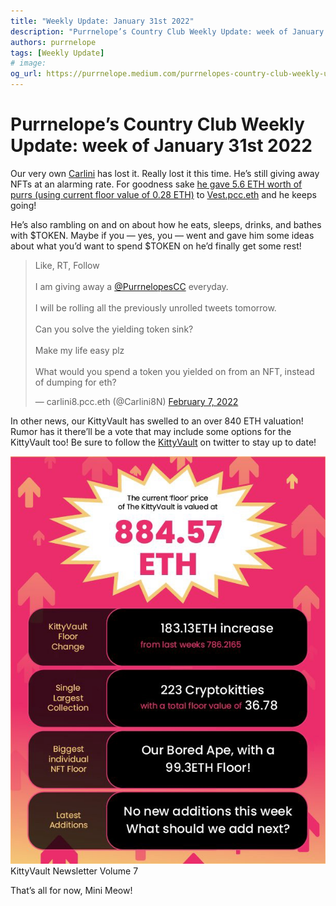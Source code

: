 ```yaml
---
title: "Weekly Update: January 31st 2022"
description: "Purrnelope’s Country Club Weekly Update: week of January 31st 2022"
authors: purrnelope
tags: [Weekly Update]
# image:
og_url: https://purrnelope.medium.com/purrnelopes-country-club-weekly-update-week-of-january-31st-2022-4dcdda7fd2b
---
```


<!--truncate-->

# Purrnelope’s Country Club Weekly Update: week of January 31st 2022

Our very own [Carlini](https://twitter.com/Carlini8N?s=20) has lost it. Really lost it this time. He’s still giving away NFTs at an alarming rate. For goodness sake [he gave 5.6 ETH worth of purrs (using current floor value of 0.28 ETH)](https://twitter.com/Carlini8N/status/1489744713527840770) to [Vest.pcc.eth](https://twitter.com/avestaa) and he keeps going!

He’s also rambling on and on about how he eats, sleeps, drinks, and bathes with $TOKEN. Maybe if you — yes, you — went and gave him some ideas about what you’d want to spend $TOKEN on he’d finally get some rest!

<blockquote class="twitter-tweet">
  <p lang="en" dir="ltr">
    Like, RT, Follow<br /><br />I am giving away a
    <a href="https://twitter.com/PurrnelopesCC?ref_src=twsrc%5Etfw"
      >@PurrnelopesCC</a
    >
    everyday. <br /><br />I will be rolling all the previously unrolled tweets
    tomorrow. <br /><br />Can you solve the yielding token sink?<br /><br />Make
    my life easy plz<br /><br />What would you spend a token you yielded on from
    an NFT, instead of dumping for eth?
  </p>
  &mdash; carlini8.pcc.eth (@Carlini8N)
  <a
    href="https://twitter.com/Carlini8N/status/1490483693131026437?ref_src=twsrc%5Etfw"
    >February 7, 2022</a
  >
</blockquote>

In other news, our KittyVault has swelled to an over 840 ETH valuation! Rumor has it there’ll be a vote that may include some options for the KittyVault too! Be sure to follow the [KittyVault](https://twitter.com/KittyVault?s=20) on twitter to stay up to date!

![](./assets/1_BeR-mWVNpXZMN7krkcIunA.jpg)KittyVault Newsletter Volume 7

That’s all for now, Mini Meow!
